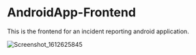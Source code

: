 # AndroidApp-Frontend

This is the frontend for an incident reporting android application.

![Screenshot_1612625845](https://user-images.githubusercontent.com/32374449/107123870-c1f55b00-6865-11eb-8728-30392b8ba93f.png)
